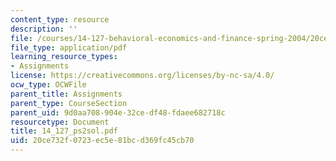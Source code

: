 ```yaml
---
content_type: resource
description: ''
file: /courses/14-127-behavioral-economics-and-finance-spring-2004/20ce732f0723ec5e81bcd369fc45cb70_14_127_ps2sol.pdf
file_type: application/pdf
learning_resource_types:
- Assignments
license: https://creativecommons.org/licenses/by-nc-sa/4.0/
ocw_type: OCWFile
parent_title: Assignments
parent_type: CourseSection
parent_uid: 9d0aa708-904e-32ce-df48-fdaee682718c
resourcetype: Document
title: 14_127_ps2sol.pdf
uid: 20ce732f-0723-ec5e-81bc-d369fc45cb70
---
```

